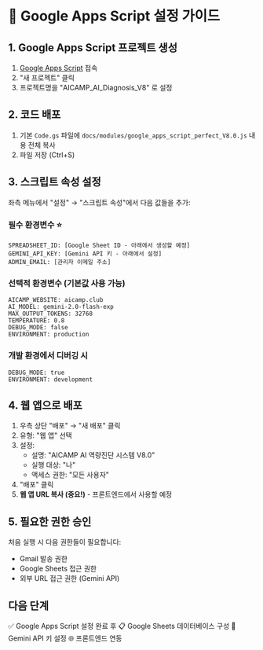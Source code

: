 # 🔧 Google Apps Script 설정 가이드

## 1. Google Apps Script 프로젝트 생성

1. [Google Apps Script](https://script.google.com/) 접속
2. "새 프로젝트" 클릭
3. 프로젝트명을 "AICAMP_AI_Diagnosis_V8" 로 설정

## 2. 코드 배포

1. 기본 `Code.gs` 파일에 `docs/modules/google_apps_script_perfect_V8.0.js` 내용 전체 복사
2. 파일 저장 (Ctrl+S)

## 3. 스크립트 속성 설정

좌측 메뉴에서 "설정" → "스크립트 속성"에서 다음 값들을 추가:

### 필수 환경변수 ⭐
```
SPREADSHEET_ID: [Google Sheet ID - 아래에서 생성할 예정]
GEMINI_API_KEY: [Gemini API 키 - 아래에서 설정]
ADMIN_EMAIL: [관리자 이메일 주소]
```

### 선택적 환경변수 (기본값 사용 가능)
```
AICAMP_WEBSITE: aicamp.club
AI_MODEL: gemini-2.0-flash-exp
MAX_OUTPUT_TOKENS: 32768
TEMPERATURE: 0.8
DEBUG_MODE: false
ENVIRONMENT: production
```

### 개발 환경에서 디버깅 시
```
DEBUG_MODE: true
ENVIRONMENT: development
```

## 4. 웹 앱으로 배포

1. 우측 상단 "배포" → "새 배포" 클릭
2. 유형: "웹 앱" 선택
3. 설정:
   - 설명: "AICAMP AI 역량진단 시스템 V8.0"
   - 실행 대상: "나"
   - 액세스 권한: "모든 사용자"
4. "배포" 클릭
5. **웹 앱 URL 복사 (중요!)** - 프론트엔드에서 사용할 예정

## 5. 필요한 권한 승인

처음 실행 시 다음 권한들이 필요합니다:
- Gmail 발송 권한
- Google Sheets 접근 권한
- 외부 URL 접근 권한 (Gemini API)

## 다음 단계

✅ Google Apps Script 설정 완료 후
📋 Google Sheets 데이터베이스 구성
🔑 Gemini API 키 설정
🌐 프론트엔드 연동
